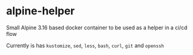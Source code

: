 # alpine-helper
Small Alpine 3.16 based docker container to be used as a helper in a ci/cd flow

Currently is has `kustomize`, `sed`, `less`, `bash`, `curl`, `git` and `openssh`
